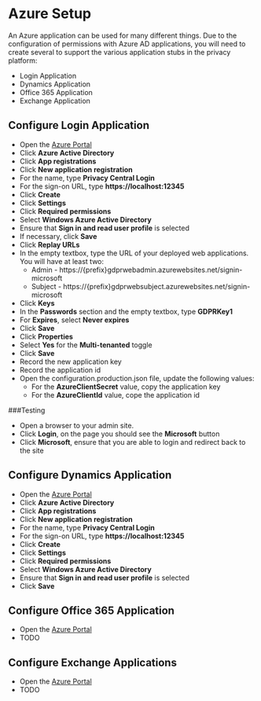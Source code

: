 # Azure Setup

An Azure application can be used for many different things.  Due to the configuration of permissions with Azure AD applications, you will need to create several to support the various application stubs in the privacy platform:

-   Login Application
-   Dynamics Application
-   Office 365 Application
-   Exchange Application

## Configure Login Application

-   Open the [Azure Portal](https://portal.azure.com)
-   Click **Azure Active Directory**
-   Click **App registrations**
-   Click **New application registration**
-   For the name, type **Privacy Central Login**
-   For the sign-on URL, type **https://localhost:12345**
-   Click **Create**
-   Click **Settings**
-   Click **Required permissions**
-   Select **Windows Azure Active Directory**
-   Ensure that **Sign in and read user profile** is selected
-   If necessary, click **Save**
-   Click **Replay URLs**
-   In the empty textbox, type the URL of your deployed web applications.  You will have at least two:
    -   Admin - https://{prefix}gdprwebadmin.azurewebsites.net/signin-microsoft
    -   Subject - https://{prefix}gdprwebsubject.azurewebsites.net/signin-microsoft
-   Click **Keys**
-   In the **Passwords** section and the empty textbox, type **GDPRKey1**
-   For **Expires**, select **Never expires**
-   Click **Save**
-   Click **Properties**
-   Select **Yes** for the **Multi-tenanted** toggle
-   Click **Save**
-   Record the new application key
-   Record the application id
-   Open the configuration.production.json file, update the following values:
    -   For the **AzureClientSecret** value, copy the application key
    -   For the **AzureClientId** value, cope the application id

###Testing

-   Open a browser to your admin site.
-   Click **Login**, on the page you should see the **Microsoft** button
-   Click **Microsoft**, ensure that you are able to login and redirect back to the site

## Configure Dynamics Application

-   Open the [Azure Portal](https://portal.azure.com)
-   Click **Azure Active Directory**
-   Click **App registrations**
-   Click **New application registration**
-   For the name, type **Privacy Central Login**
-   For the sign-on URL, type **https://localhost:12345**
-   Click **Create**
-   Click **Settings**
-   Click **Required permissions**
-   Select **Windows Azure Active Directory**
-   Ensure that **Sign in and read user profile** is selected
-   Click **Save**

## Configure Office 365 Application

-   Open the [Azure Portal](https://portal.azure.com)
-   TODO

## Configure Exchange Applications

-   Open the [Azure Portal](https://portal.azure.com)
-   TODO
